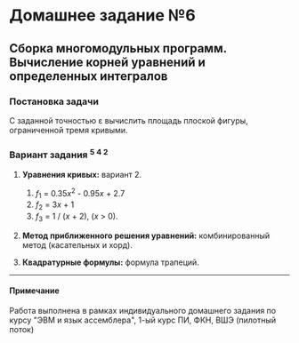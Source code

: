 # Домашнее задание №6
## Сборка многомодульных программ. Вычисление корней уравнений и определенных интегралов

### Постановка задачи
С заданной точностью ε вычислить площадь плоской фигуры, ограниченной тремя кривыми.

### Вариант задания <sup>5 4 2</sup>
1. **Уравнения кривых:** вариант 2.
   1. <var>f</var><sub>1</sub> = 0.35<var>x</var><sup>2</sup> - 0.95<var>x</var> + 2.7
   2. <var>f</var><sub>2</sub> = 3<var>x</var> + 1
   3. <var>f</var><sub>3</sub> = 1 / (<var>x</var> + 2),  (<var>x</var> > 0).

3. **Метод приближенного решения уравнений:** комбинированный метод (касательных и хорд).
4. **Квадратурные формулы:** формула трапеций. 

---

#### Примечание
Работа выполнена в рамках индивидуального домашнего задания по курсу "ЭВМ и язык ассемблера", 1-ый курс ПИ, ФКН, ВШЭ (пилотный поток)
